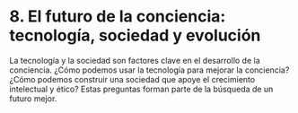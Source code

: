 # 8. El futuro de la conciencia: tecnología, sociedad y evolución

La tecnología y la sociedad son factores clave en el desarrollo de la conciencia. ¿Cómo podemos usar la tecnología para mejorar la conciencia? ¿Cómo podemos construir una sociedad que apoye el crecimiento intelectual y ético? Estas preguntas forman parte de la búsqueda de un futuro mejor.
